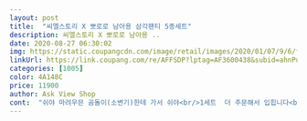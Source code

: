 ```yaml
---
layout: post 
title:  "씨엘스토리 X 뽀로로 남아용 삼각팬티 5종세트" 
description: 씨엘스토리 X 뽀로로 남아용 ..
date: 2020-08-27 06:30:02 
img: https://static.coupangcdn.com/image/retail/images/2020/01/07/9/6/fe62b902-a873-4df1-977e-e5c7dc5f1d5d.jpg 
linkUrl: https://link.coupang.com/re/AFFSDP?lptag=AF3600438&subid=ahnPublicAsk&pageKey=1151886518&itemId=2126610709&vendorItemId=70125186745&traceid=V0-113-b8cd745843620fe2 
categories: [1005] 
color: 4A148C 
price: 11900 
author: Ask View Shop 
cont:  "쉬야 마려우믄 곰돌이(소변기)한테 가서 쉬야<br/>1세트  더 주문해서 입힙니다<br/>27개월 아이 팬티 입히려고 집에있는 형아 새팬티 줬더니 안입어서<br/>30개월 2일<br/>5개로는 모자라요ㅜㅜ<br/>귀저기위에라도 입혀서 팬티를 입는 것에 대한 거부감을 최소화 시킬려고<br/>그 다음으로 마음에 들어한 비행기 팬티가<br/>그 뒤로 팬티 딱 하나 더 적시고 소변기에<br/>그 외에는 아직 특별한 특이점은 없으며 캐릭터가 귀여워서 좋습니다.<br/><br/>노란색팬티는 노란거품나와 좀 놀랬어요 )<br/>노력을 하고 있어요.<br/><br/>단점 첫 빨래가 그랬겠지만 빨래할때<br/>라고 말하더라구요! 그것만 해도 성공적이다 했는데<br/>면 아기남자 팬티를 구입하게 되었어요.<br/><br/>면의 재질은 일단 좋구요.<br/> 면재질이라서 아기에게 좋을꺼라 생각이 듭니다.<br/><br/>바로빨아서 입히니까<br/>배변훈련중인데 자꾸 아랫도리는<br/>뽀로로 라서 입내요<br/>뽀로로 만세 만만세입니다<br/>뽀로로 캐릭터라서 아기가 처음에는 반응을 느낍니다.<br/><br/>뽀로로 팬티 주문했어요<br/>색물빠짐이 있더라구여<br/>손빨래 하나씩 했는데 파란색팬티는 파란거품<br/>쉬야 성공했어요!<br/>아무것도 안입으려해서 캐릭터 사줬더니 잘입내요<br/>이제 슬슬 기저기를 떼야할 행동들을 보여서<br/>제일 마음에 들어한 우주복 팬티와<br/>축축해지는걸 보더니<br/>캐릭터는 프린트 되어 있는 부분이라 나중에 자주 빨면 떨어지지 않을까 생각이 드네요.<br/><br/>팬티 딱 3개 적시고 소변기에 쉬야 성공이요!<br/>하지만 거기 까지 팬티라는 거부감때문인지는 모르지만<br/>혹시 안입을것같아서 1개 주문해서<br/>훈련을 시켜야 하겠다는 생각을 해 보네요.<br/><br/>" 
---
```

